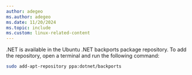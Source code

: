 ```yaml
---
author: adegeo
ms.author: adegeo
ms.date: 11/20/2024
ms.topic: include
ms.custom: linux-related-content
---
```


.NET is available in the Ubuntu .NET backports package repository. To add the repository, open a terminal and run the following command:

```bash
sudo add-apt-repository ppa:dotnet/backports
```
